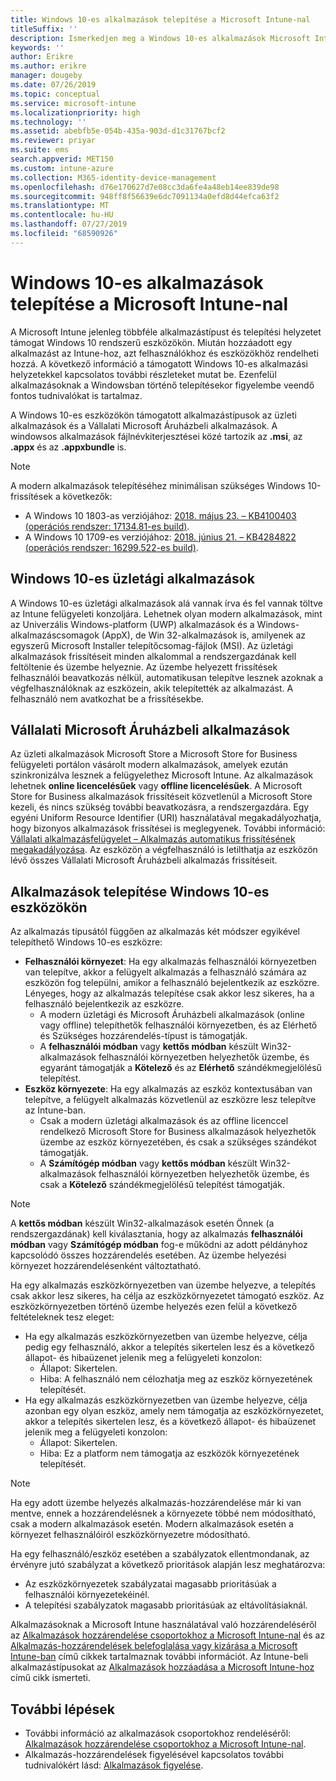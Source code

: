 ```yaml
---
title: Windows 10-es alkalmazások telepítése a Microsoft Intune-nal
titleSuffix: ''
description: Ismerkedjen meg a Windows 10-es alkalmazások Microsoft Intunesal elérhető telepítési forgatókönyvével.
keywords: ''
author: Erikre
ms.author: erikre
manager: dougeby
ms.date: 07/26/2019
ms.topic: conceptual
ms.service: microsoft-intune
ms.localizationpriority: high
ms.technology: ''
ms.assetid: abebfb5e-054b-435a-903d-d1c31767bcf2
ms.reviewer: priyar
ms.suite: ems
search.appverid: MET150
ms.custom: intune-azure
ms.collection: M365-identity-device-management
ms.openlocfilehash: d76e170627d7e08cc3da6fe4a48eb14ee839de98
ms.sourcegitcommit: 948ff8f56639e6dc7091134a0efd8d44efca63f2
ms.translationtype: MT
ms.contentlocale: hu-HU
ms.lasthandoff: 07/27/2019
ms.locfileid: "68590926"
---
```

# <a name="windows-10-app-deployment-using-microsoft-intune"></a>Windows 10-es alkalmazások telepítése a Microsoft Intune-nal 

A Microsoft Intune jelenleg többféle alkalmazástípust és telepítési helyzetet támogat Windows 10 rendszerű eszközökön. Miután hozzáadott egy alkalmazást az Intune-hoz, azt felhasználókhoz és eszközökhöz rendelheti hozzá. A következő információ a támogatott Windows 10-es alkalmazási helyzetekkel kapcsolatos további részleteket mutat be. Ezenfelül alkalmazásoknak a Windowsban történő telepítésekor figyelembe veendő fontos tudnivalókat is tartalmaz. 

A Windows 10-es eszközökön támogatott alkalmazástípusok az üzleti alkalmazások és a Vállalati Microsoft Áruházbeli alkalmazások. A windowsos alkalmazások fájlnévkiterjesztései közé tartozik az **.msi**, az **.appx** és az **.appxbundle** is.  

> [!Note]
> A modern alkalmazások telepítéséhez minimálisan szükséges Windows 10-frissítések a következők:
> - A Windows 10 1803-as verziójához: [2018. május 23. – KB4100403 (operációs rendszer: 17134.81-es build)](https://support.microsoft.com/help/4100403/windows-10-update-kb4100403).
> - A Windows 10 1709-es verziójához: [2018. június 21. – KB4284822 (operációs rendszer: 16299.522-es build)](https://support.microsoft.com/help/4284822).

## <a name="windows-10-line-of-business-apps"></a>Windows 10-es üzletági alkalmazások

A Windows 10-es üzletági alkalmazások alá vannak írva és fel vannak töltve az Intune felügyeleti konzoljára. Lehetnek olyan modern alkalmazások, mint az Univerzális Windows-platform (UWP) alkalmazások és a Windows-alkalmazáscsomagok (AppX), de Win 32-alkalmazások is, amilyenek az egyszerű Microsoft Installer telepítőcsomag-fájlok (MSI). Az üzletági alkalmazások frissítéseit minden alkalommal a rendszergazdának kell feltöltenie és üzembe helyeznie. Az üzembe helyezett frissítések felhasználói beavatkozás nélkül, automatikusan telepítve lesznek azoknak a végfelhasználóknak az eszközein, akik telepítették az alkalmazást. A felhasználó nem avatkozhat be a frissítésekbe. 

## <a name="microsoft-store-for-business-apps"></a>Vállalati Microsoft Áruházbeli alkalmazások

Az üzleti alkalmazások Microsoft Store a Microsoft Store for Business felügyeleti portálon vásárolt modern alkalmazások, amelyek ezután szinkronizálva lesznek a felügyelethez Microsoft Intune. Az alkalmazások lehetnek **online licencelésűek** vagy **offline licencelésűek**. A Microsoft Store for Business alkalmazások frissítéseit közvetlenül a Microsoft Store kezeli, és nincs szükség további beavatkozásra, a rendszergazdára. Egy egyéni Uniform Resource Identifier (URI) használatával megakadályozhatja, hogy bizonyos alkalmazások frissítései is meglegyenek. További információ: [Vállalati alkalmazásfelügyelet – Alkalmazás automatikus frissítésének megakadályozása](https://docs.microsoft.com/windows/client-management/mdm/enterprise-app-management#prevent-app-from-automatic-updates). Az eszközön a végfelhasználó is letilthatja az eszközön lévő összes Vállalati Microsoft Áruházbeli alkalmazás frissítéseit. 

## <a name="installing-apps-on-windows-10-devices"></a>Alkalmazások telepítése Windows 10-es eszközökön
Az alkalmazás típusától függően az alkalmazás két módszer egyikével telepíthető Windows 10-es eszközre:

- **Felhasználói környezet**: Ha egy alkalmazás felhasználói környezetben van telepítve, akkor a felügyelt alkalmazás a felhasználó számára az eszközön fog települni, amikor a felhasználó bejelentkezik az eszközre. Lényeges, hogy az alkalmazás telepítése csak akkor lesz sikeres, ha a felhasználó bejelentkezik az eszközre. 
  - A modern üzletági és Microsoft Áruházbeli alkalmazások (online vagy offline) telepíthetők felhasználói környezetben, és az Elérhető és Szükséges hozzárendelés-típust is támogatják.
  - A **felhasználói módban** vagy **kettős módban** készült Win32-alkalmazások felhasználói környezetben helyezhetők üzembe, és egyaránt támogatják a **Kötelező** és az **Elérhető** szándékmegjelölésű telepítést. 
- **Eszköz környezete**: Ha egy alkalmazás az eszköz kontextusában van telepítve, a felügyelt alkalmazás közvetlenül az eszközre lesz telepítve az Intune-ban.
  - Csak a modern üzletági alkalmazások és az offline licenccel rendelkező Microsoft Store for Business alkalmazások helyezhetők üzembe az eszköz környezetében, és csak a szükséges szándékot támogatják.
  - A **Számítógép módban** vagy **kettős módban** készült Win32-alkalmazások felhasználói környezetben helyezhetők üzembe, és csak a **Kötelező** szándékmegjelölésű telepítést támogatják.

> [!NOTE]
> A **kettős módban** készült Win32-alkalmazások esetén Önnek (a rendszergazdának) kell kiválasztania, hogy az alkalmazás **felhasználói módban** vagy **Számítógép módban** fog-e működni az adott példányhoz kapcsolódó összes hozzárendelés esetében. Az üzembe helyezési környezet hozzárendelésenként változtatható.  

Ha egy alkalmazás eszközkörnyezetben van üzembe helyezve, a telepítés csak akkor lesz sikeres, ha célja az eszközkörnyezetet támogató eszköz. Az eszközkörnyezetben történő üzembe helyezés ezen felül a következő feltételeknek tesz eleget:
- Ha egy alkalmazás eszközkörnyezetben van üzembe helyezve, célja pedig egy felhasználó, akkor a telepítés sikertelen lesz és a következő állapot- és hibaüzenet jelenik meg a felügyeleti konzolon:
  - Állapot: Sikertelen.
  - Hiba: A felhasználó nem célozhatja meg az eszköz környezetének telepítését.
- Ha egy alkalmazás eszközkörnyezetben van üzembe helyezve, célja azonban egy olyan eszköz, amely nem támogatja az eszközkörnyezetet, akkor a telepítés sikertelen lesz, és a következő állapot- és hibaüzenet jelenik meg a felügyeleti konzolon:
  - Állapot: Sikertelen.
  - Hiba: Ez a platform nem támogatja az eszközök környezetének telepítését. 

> [!Note]
> Ha egy adott üzembe helyezés alkalmazás-hozzárendelése már ki van mentve, ennek a hozzárendelésnek a környezete többé nem módosítható, csak a modern alkalmazások esetén. Modern alkalmazások esetén a környezet felhasználóiról eszközkörnyezetre módosítható. 

Ha egy felhasználó/eszköz esetében a szabályzatok ellentmondanak, az érvényre jutó szabályzat a következő prioritások alapján lesz meghatározva:
- Az eszközkörnyezetek szabályzatai magasabb prioritásúak a felhasználói környezetekéinél. 
- A telepítési szabályzatok magasabb prioritásúak az eltávolításiaknál.

Alkalmazásoknak a Microsoft Intune használatával való hozzárendeléséről az [Alkalmazások hozzárendelése csoportokhoz a Microsoft Intune-nal](apps-deploy.md) és az [Alkalmazás-hozzárendelések belefoglalása vagy kizárása a Microsoft Intune-ban](apps-inc-exl-assignments.md) című cikkek tartalmaznak további információt. Az Intune-beli alkalmazástípusokat az [Alkalmazások hozzáadása a Microsoft Intune-hoz](apps-add.md) című cikk ismerteti.

## <a name="next-steps"></a>További lépések

- További információ az alkalmazások csoportokhoz rendeléséről: [Alkalmazások hozzárendelése csoportokhoz a Microsoft Intune-nal](apps-deploy.md).
- Alkalmazás-hozzárendelések figyelésével kapcsolatos további tudnivalókért lásd: [Alkalmazások figyelése](apps-monitor.md).
